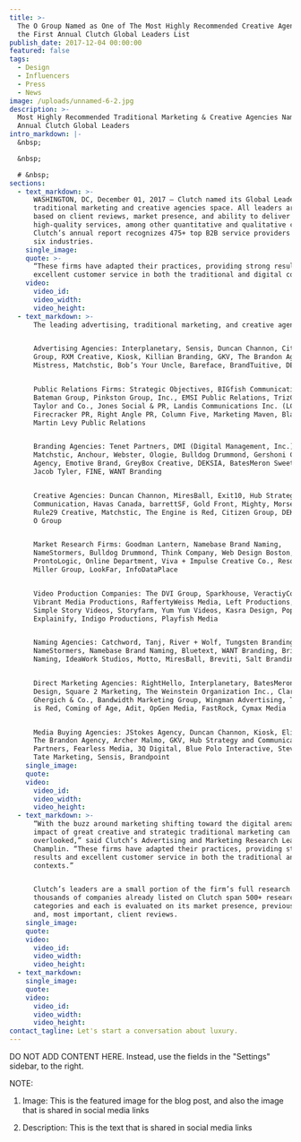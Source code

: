 ```yaml
---
title: >-
  The O Group Named as One of The Most Highly Recommended Creative Agencies In
  the First Annual Clutch Global Leaders List
publish_date: 2017-12-04 00:00:00
featured: false
tags:
  - Design
  - Influencers
  - Press
  - News
image: /uploads/unnamed-6-2.jpg
description: >-
  Most Highly Recommended Traditional Marketing & Creative Agencies Named First
  Annual Clutch Global Leaders
intro_markdown: |-
  &nbsp;

  &nbsp;

  # &nbsp;
sections:
  - text_markdown: >-
      WASHINGTON, DC, December 01, 2017 – Clutch named its Global Leaders in the
      traditional marketing and creative agencies space. All leaders are ranked
      based on client reviews, market presence, and ability to deliver
      high-quality services, among other quantitative and qualitative criteria.
      Clutch’s annual report recognizes 475+ top B2B service providers across
      six industries.
    single_image:
    quote: >-
      “These firms have adapted their practices, providing strong results and
      excellent customer service in both the traditional and digital contexts.”
    video:
      video_id:
      video_width:
      video_height:
  - text_markdown: >-
      The leading advertising, traditional marketing, and creative agencies are:


      Advertising Agencies: Interplanetary, Sensis, Duncan Channon, Citizen
      Group, RXM Creative, Kiosk, Killian Branding, GKV, The Brandon Agency,
      Mistress, Matchstic, Bob’s Your Uncle, Bareface, BrandTuitive, DEKSIA


      Public Relations Firms: Strategic Objectives, BIGfish Communications,
      Bateman Group, Pinkston Group, Inc., EMSI Public Relations, TrizCom PR,
      Taylor and Co., Jones Social & PR, Landis Communications Inc. (LCI),
      Firecracker PR, Right Angle PR, Column Five, Marketing Maven, Blaze PR,
      Martin Levy Public Relations


      Branding Agencies: Tenet Partners, DMI (Digital Management, Inc.),
      Matchstic, Anchour, Webster, Ologie, Bulldog Drummond, Gershoni Creative
      Agency, Emotive Brand, GreyBox Creative, DEKSIA, BatesMeron Sweet Design,
      Jacob Tyler, FINE, WANT Branding


      Creative Agencies: Duncan Channon, MiresBall, Exit10, Hub Strategy and
      Communication, Havas Canada, barrettSF, Gold Front, Mighty, Morsekode,
      Rule29 Creative, Matchstic, The Engine is Red, Citizen Group, DEKSIA, The
      O Group


      Market Research Firms: Goodman Lantern, Namebase Brand Naming,
      NameStormers, Bulldog Drummond, Think Company, Web Design Boston, Sensis,
      ProntoLogic, Online Department, Viva + Impulse Creative Co., Resound, The
      Miller Group, LookFar, InfoDataPlace


      Video Production Companies: The DVI Group, Sparkhouse, VeractiyColab,
      Vibrant Media Productions, RaffertyWeiss Media, Left Productions, Ydraw,
      Simple Story Videos, Storyfarm, Yum Yum Videos, Kasra Design, Pop Video,
      Explainify, Indigo Productions, Playfish Media


      Naming Agencies: Catchword, Tanj, River + Wolf, Tungsten Branding, Zinzin,
      NameStormers, Namebase Brand Naming, Bluetext, WANT Branding, Brighter
      Naming, IdeaWork Studios, Motto, MiresBall, Breviti, Salt Branding


      Direct Marketing Agencies: RightHello, Interplanetary, BatesMeron Sweet
      Design, Square 2 Marketing, The Weinstein Organization Inc., Clarke, Inc.,
      Ghergich & Co., Bandwidth Marketing Group, Wingman Advertising, The Engine
      is Red, Coming of Age, Adit, OpGen Media, FastRock, Cymax Media


      Media Buying Agencies: JStokes Agency, Duncan Channon, Kiosk, Elite SEM,
      The Brandon Agency, Archer Malmo, GKV, Hub Strategy and Communication, DMi
      Partners, Fearless Media, 3Q Digital, Blue Polo Interactive, Stevens &
      Tate Marketing, Sensis, Brandpoint
    single_image:
    quote:
    video:
      video_id:
      video_width:
      video_height:
  - text_markdown: >-
      “With the buzz around marketing shifting toward the digital arena, the
      impact of great creative and strategic traditional marketing can be
      overlooked,” said Clutch’s Advertising and Marketing Research Lead Kimmie
      Champlin. “These firms have adapted their practices, providing strong
      results and excellent customer service in both the traditional and digital
      contexts.”


      Clutch’s leaders are a small portion of the firm’s full research. The
      thousands of companies already listed on Clutch span 500+ research
      categories and each is evaluated on its market presence, previous work,
      and, most important, client reviews.
    single_image:
    quote:
    video:
      video_id:
      video_width:
      video_height:
  - text_markdown:
    single_image:
    quote:
    video:
      video_id:
      video_width:
      video_height:
contact_tagline: Let's start a conversation about luxury.
---
```



DO NOT ADD CONTENT HERE. Instead, use the fields in the "Settings" sidebar, to the right.

NOTE:

1. Image: This is the featured image for the blog post, and also the image that is shared in social media links

2. Description: This is the text that is shared in social media links